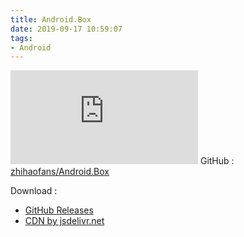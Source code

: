 ```yaml
---
title: Android.Box
date: 2019-09-17 10:59:07
tags:
- Android
---
```

![Version code](https://img.shields.io/github/v/release/zhihaofans/Android.Box) 
GitHub : [zhihaofans/Android.Box](https://github.com/zhihaofans/Android.Box)

Download : 
- [GitHub Releases](https://github.com/zhihaofans/Android.Box/releases/latest) 
- [CDN by jsdelivr.net](https://cdn.jsdelivr.net/gh/zhihaofans/cdn/app/com.zhihaofans.androidbox/apk/Android.Box.apk)
